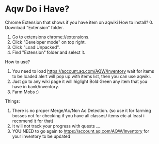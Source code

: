 # Aqw Do i Have? #
Chrome Extension that shows if you have item on aqwiki
How to install?
0. Download "Extension" folder.
1. Go to extensions chrome://extensions.
2. Click "Developer mode" on top right.
3. Click "Load Unpacked".
4. Find "Extension" folder and select it.


How to use?

1. You need to load https://account.aq.com/AQW/Inventory wait for items to be loaded alert will pop up with items list, then you can use aqwiki.
2. Just go to any wiki page it will higlight Bold Green any item that you have in bank/inventory.
3. Farm Mobs :) 




Things:
1. There is no proper Merge/Ac/Non Ac Detection. (so use it for farming bosses not for checking if you have all classes/ items etc at least i recomend it for that)
2. It will not track your progress with quests ._.
3. YOU NEED to go again to https://account.aq.com/AQW/Inventory for your inventory to be updated



